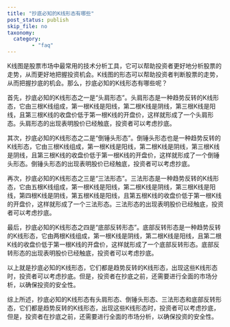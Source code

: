 ```yaml
---
title: "抄底必知的K线形态有哪些"
post_status: publish
skip_file: no
taxonomy:
  category:
        - "faq"
---
```


K线图是股票市场中最常用的技术分析工具，它可以帮助投资者更好地分析股票的走势，从而更好地把握投资机会。K线图的形态可以帮助投资者判断股票的走势，从而把握抄底的机会。那么，抄底必知的K线形态有哪些呢？

首先，抄底必知的K线形态之一是“头肩形态”。头肩形态是一种趋势反转的K线形态，它由三根K线组成，第一根K线是阳线，第二根K线是阴线，第三根K线是阳线，且第三根K线的收盘价低于第一根K线的开盘价，这样就形成了一个头肩形态。头肩形态的出现表明股价已经触底，投资者可以考虑抄底。

其次，抄底必知的K线形态之二是“倒锤头形态”。倒锤头形态也是一种趋势反转的K线形态，它由三根K线组成，第一根K线是阳线，第二根K线是阴线，第三根K线是阴线，且第三根K线的收盘价低于第一根K线的开盘价，这样就形成了一个倒锤头形态。倒锤头形态的出现表明股价已经触底，投资者可以考虑抄底。

再次，抄底必知的K线形态之三是“三法形态”。三法形态是一种趋势反转的K线形态，它由五根K线组成，第一根K线是阳线，第二根K线是阴线，第三根K线是阳线，第四根K线是阴线，第五根K线是阳线，且第五根K线的收盘价低于第一根K线的开盘价，这样就形成了一个三法形态。三法形态的出现表明股价已经触底，投资者可以考虑抄底。

最后，抄底必知的K线形态之四是“底部反转形态”。底部反转形态是一种趋势反转的K线形态，它由两根K线组成，第一根K线是阴线，第二根K线是阳线，且第二根K线的收盘价低于第一根K线的开盘价，这样就形成了一个底部反转形态。底部反转形态的出现表明股价已经触底，投资者可以考虑抄底。

以上就是抄底必知的K线形态，它们都是趋势反转的K线形态，出现这些K线形态时，投资者可以考虑抄底。但是，投资者在抄底之前，还需要进行全面的市场分析，以确保投资的安全性。

综上所述，抄底必知的K线形态有头肩形态、倒锤头形态、三法形态和底部反转形态，它们都是趋势反转的K线形态，出现这些K线形态时，投资者可以考虑抄底，但是，投资者在抄底之前，还需要进行全面的市场分析，以确保投资的安全性。
